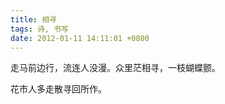 ```yaml
---
title: 相寻
tags: 诗, 书写
date: 2012-01-11 14:11:01 +0800
---
```



走马前边行，流连人没漫。众里茫相寻，一枝蝴蝶颤。

花市人多走散寻回所作。

